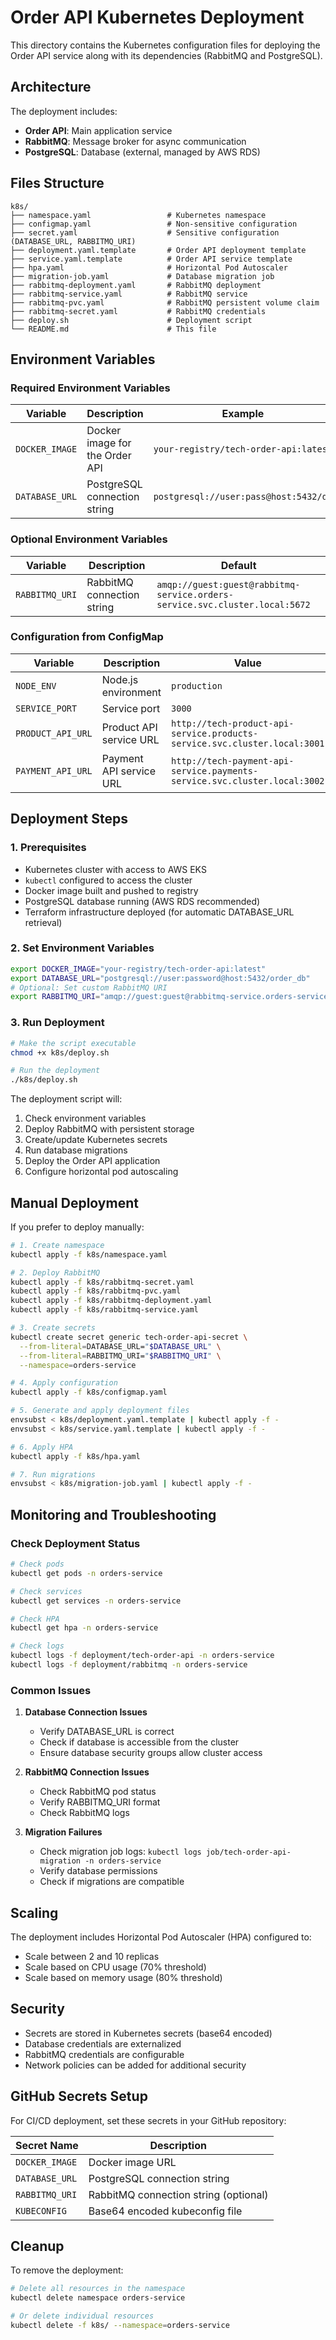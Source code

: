 # Order API Kubernetes Deployment

This directory contains the Kubernetes configuration files for deploying the Order API service along with its dependencies (RabbitMQ and PostgreSQL).

## Architecture

The deployment includes:
- **Order API**: Main application service
- **RabbitMQ**: Message broker for async communication
- **PostgreSQL**: Database (external, managed by AWS RDS)

## Files Structure

```
k8s/
├── namespace.yaml                 # Kubernetes namespace
├── configmap.yaml                 # Non-sensitive configuration
├── secret.yaml                    # Sensitive configuration (DATABASE_URL, RABBITMQ_URI)
├── deployment.yaml.template       # Order API deployment template
├── service.yaml.template          # Order API service template
├── hpa.yaml                       # Horizontal Pod Autoscaler
├── migration-job.yaml             # Database migration job
├── rabbitmq-deployment.yaml       # RabbitMQ deployment
├── rabbitmq-service.yaml          # RabbitMQ service
├── rabbitmq-pvc.yaml              # RabbitMQ persistent volume claim
├── rabbitmq-secret.yaml           # RabbitMQ credentials
├── deploy.sh                      # Deployment script
└── README.md                      # This file
```

## Environment Variables

### Required Environment Variables

| Variable | Description | Example |
|----------|-------------|---------|
| `DOCKER_IMAGE` | Docker image for the Order API | `your-registry/tech-order-api:latest` |
| `DATABASE_URL` | PostgreSQL connection string | `postgresql://user:pass@host:5432/db` |

### Optional Environment Variables

| Variable | Description | Default |
|----------|-------------|---------|
| `RABBITMQ_URI` | RabbitMQ connection string | `amqp://guest:guest@rabbitmq-service.orders-service.svc.cluster.local:5672` |

### Configuration from ConfigMap

| Variable | Description | Value |
|----------|-------------|-------|
| `NODE_ENV` | Node.js environment | `production` |
| `SERVICE_PORT` | Service port | `3000` |
| `PRODUCT_API_URL` | Product API service URL | `http://tech-product-api-service.products-service.svc.cluster.local:3001` |
| `PAYMENT_API_URL` | Payment API service URL | `http://tech-payment-api-service.payments-service.svc.cluster.local:3002` |

## Deployment Steps

### 1. Prerequisites

- Kubernetes cluster with access to AWS EKS
- `kubectl` configured to access the cluster
- Docker image built and pushed to registry
- PostgreSQL database running (AWS RDS recommended)
- Terraform infrastructure deployed (for automatic DATABASE_URL retrieval)

### 2. Set Environment Variables

```bash
export DOCKER_IMAGE="your-registry/tech-order-api:latest"
export DATABASE_URL="postgresql://user:password@host:5432/order_db"
# Optional: Set custom RabbitMQ URI
export RABBITMQ_URI="amqp://guest:guest@rabbitmq-service.orders-service.svc.cluster.local:5672"
```

### 3. Run Deployment

```bash
# Make the script executable
chmod +x k8s/deploy.sh

# Run the deployment
./k8s/deploy.sh
```

The deployment script will:
1. Check environment variables
2. Deploy RabbitMQ with persistent storage
3. Create/update Kubernetes secrets
4. Run database migrations
5. Deploy the Order API application
6. Configure horizontal pod autoscaling

## Manual Deployment

If you prefer to deploy manually:

```bash
# 1. Create namespace
kubectl apply -f k8s/namespace.yaml

# 2. Deploy RabbitMQ
kubectl apply -f k8s/rabbitmq-secret.yaml
kubectl apply -f k8s/rabbitmq-pvc.yaml
kubectl apply -f k8s/rabbitmq-deployment.yaml
kubectl apply -f k8s/rabbitmq-service.yaml

# 3. Create secrets
kubectl create secret generic tech-order-api-secret \
  --from-literal=DATABASE_URL="$DATABASE_URL" \
  --from-literal=RABBITMQ_URI="$RABBITMQ_URI" \
  --namespace=orders-service

# 4. Apply configuration
kubectl apply -f k8s/configmap.yaml

# 5. Generate and apply deployment files
envsubst < k8s/deployment.yaml.template | kubectl apply -f -
envsubst < k8s/service.yaml.template | kubectl apply -f -

# 6. Apply HPA
kubectl apply -f k8s/hpa.yaml

# 7. Run migrations
envsubst < k8s/migration-job.yaml | kubectl apply -f -
```

## Monitoring and Troubleshooting

### Check Deployment Status

```bash
# Check pods
kubectl get pods -n orders-service

# Check services
kubectl get services -n orders-service

# Check HPA
kubectl get hpa -n orders-service

# Check logs
kubectl logs -f deployment/tech-order-api -n orders-service
kubectl logs -f deployment/rabbitmq -n orders-service
```

### Common Issues

1. **Database Connection Issues**
   - Verify DATABASE_URL is correct
   - Check if database is accessible from the cluster
   - Ensure database security groups allow cluster access

2. **RabbitMQ Connection Issues**
   - Check RabbitMQ pod status
   - Verify RABBITMQ_URI format
   - Check RabbitMQ logs

3. **Migration Failures**
   - Check migration job logs: `kubectl logs job/tech-order-api-migration -n orders-service`
   - Verify database permissions
   - Check if migrations are compatible

## Scaling

The deployment includes Horizontal Pod Autoscaler (HPA) configured to:
- Scale between 2 and 10 replicas
- Scale based on CPU usage (70% threshold)
- Scale based on memory usage (80% threshold)

## Security

- Secrets are stored in Kubernetes secrets (base64 encoded)
- Database credentials are externalized
- RabbitMQ credentials are configurable
- Network policies can be added for additional security

## GitHub Secrets Setup

For CI/CD deployment, set these secrets in your GitHub repository:

| Secret Name | Description |
|-------------|-------------|
| `DOCKER_IMAGE` | Docker image URL |
| `DATABASE_URL` | PostgreSQL connection string |
| `RABBITMQ_URI` | RabbitMQ connection string (optional) |
| `KUBECONFIG` | Base64 encoded kubeconfig file |

## Cleanup

To remove the deployment:

```bash
# Delete all resources in the namespace
kubectl delete namespace orders-service

# Or delete individual resources
kubectl delete -f k8s/ --namespace=orders-service
``` 